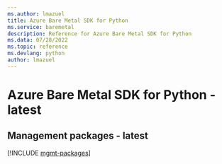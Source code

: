 ```yaml
---
ms.author: lmazuel
title: Azure Bare Metal SDK for Python
ms.service: baremetal
description: Reference for Azure Bare Metal SDK for Python
ms.data: 07/28/2022
ms.topic: reference
ms.devlang: python
author: lmazuel
---
```

# Azure Bare Metal SDK for Python - latest

## Management packages - latest
[!INCLUDE [mgmt-packages](bare-metal-mgmt-index.md)]